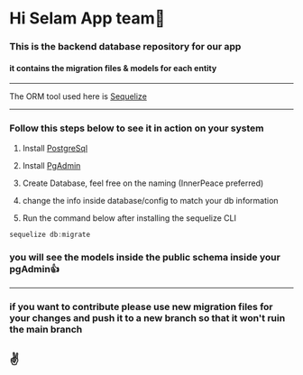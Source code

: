 # Hi Selam App team🤗

### This is the backend database repository for our app

#### it contains the migration files & models for each entity

---

The ORM tool used here is [Sequelize](https://sequelize.org/) 

---
### Follow this steps below to see it in action on your system

1. Install [PostgreSql](https://www.postgresql.org/download/)

2. Install [PgAdmin](https://www.pgadmin.org/download/)

3. Create Database, feel free on the naming (InnerPeace preferred)

4. change the info inside database/config to match your db information

5. Run the command below after installing the sequelize CLI

```javascript I'm tab B
sequelize db:migrate
```

### you will see the models inside the public schema inside your pgAdmin👍
---

### if you want to contribute please use new migration files for your changes and push it to a new branch so that it won't ruin the main branch

## ✌